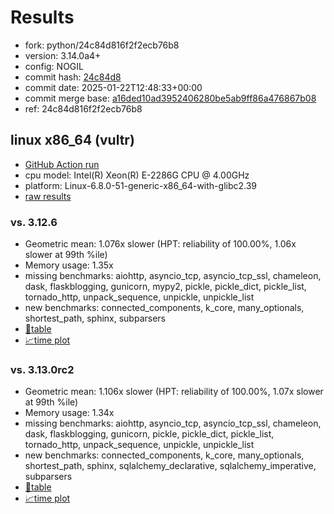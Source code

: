# Results

- fork: python/24c84d816f2f2ecb76b8
- version: 3.14.0a4+
- config: NOGIL
- commit hash: [24c84d8](https://github.com/python/cpython/commit/24c84d8)
- commit date: 2025-01-22T12:48:33+00:00
- commit merge base: [a16ded10ad3952406280be5ab9ff86a476867b08](https://github.com/python/cpython/commit/a16ded10ad3952406280be5ab9ff86a476867b08)
- ref: 24c84d816f2f2ecb76b8

## linux x86_64 (vultr)

- [GitHub Action run](https://github.com/facebookexperimental/free-threading-benchmarking/actions/runs/12917634273)
- cpu model: Intel(R) Xeon(R) E-2286G CPU @ 4.00GHz
- platform: Linux-6.8.0-51-generic-x86_64-with-glibc2.39
- [raw results](bm-20250122-vultr-x86_64-python-24c84d816f2f2ecb76b8-3.14.0a4%2B-24c84d8.json)

### vs. 3.12.6

- Geometric mean: 1.076x slower (HPT: reliability of 100.00%, 1.06x slower at 99th %ile)
- Memory usage: 1.35x
- missing benchmarks: aiohttp, asyncio_tcp, asyncio_tcp_ssl, chameleon, dask, flaskblogging, gunicorn, mypy2, pickle, pickle_dict, pickle_list, tornado_http, unpack_sequence, unpickle, unpickle_list
- new benchmarks: connected_components, k_core, many_optionals, shortest_path, sphinx, subparsers
- [📄table](bm-20250122-vultr-x86_64-python-24c84d816f2f2ecb76b8-3.14.0a4%2B-24c84d8-vs-3.12.6.md)
- [📈time plot](bm-20250122-vultr-x86_64-python-24c84d816f2f2ecb76b8-3.14.0a4%2B-24c84d8-vs-3.12.6.svg)

### vs. 3.13.0rc2

- Geometric mean: 1.106x slower (HPT: reliability of 100.00%, 1.07x slower at 99th %ile)
- Memory usage: 1.34x
- missing benchmarks: aiohttp, asyncio_tcp, asyncio_tcp_ssl, chameleon, dask, flaskblogging, gunicorn, pickle, pickle_dict, pickle_list, tornado_http, unpack_sequence, unpickle, unpickle_list
- new benchmarks: connected_components, k_core, many_optionals, shortest_path, sphinx, sqlalchemy_declarative, sqlalchemy_imperative, subparsers
- [📄table](bm-20250122-vultr-x86_64-python-24c84d816f2f2ecb76b8-3.14.0a4%2B-24c84d8-vs-3.13.0rc2.md)
- [📈time plot](bm-20250122-vultr-x86_64-python-24c84d816f2f2ecb76b8-3.14.0a4%2B-24c84d8-vs-3.13.0rc2.svg)

